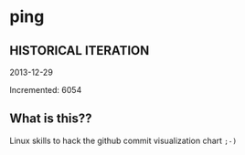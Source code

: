 # ping

## HISTORICAL ITERATION
2013-12-29

Incremented: 6054

## What is this?? 
Linux skills to hack the github commit visualization chart `;-)`

